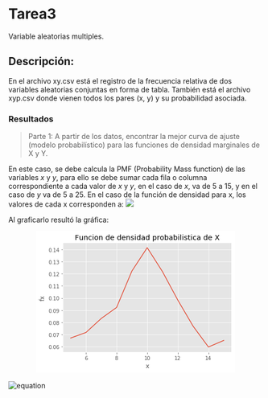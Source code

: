 # Tarea3
Variable aleatorias multiples. 

## Descripción: 
En el archivo xy.csv está el registro de la frecuencia relativa de dos variables aleatorias conjuntas en forma de tabla. También está el archivo xyp.csv donde vienen todos los pares (x, y) y su probabilidad asociada.

### Resultados
> Parte 1:  A partir de los datos, encontrar la mejor curva de ajuste (modelo probabilístico) para las funciones de densidad marginales de X y Y.

En este caso, se debe calcula la PMF (Probability Mass function) de las variables *x* y *y*, para ello se debe sumar cada fila o columna correspondiente a cada valor de *x* y *y*, en el caso de *x*, va de 5 a 15, y en el caso de *y* va de 5 a 25. En el caso de la función de densidad para x, los valores de cada x corresponden a:
<img src="https://render.githubusercontent.com/render/math?math=x_5=0.06714,x_6=0.07172, x_7=0.08327,x_8=0.09230,x_9=0.12226,x_10=0.14149,x_11=0.12172,x_12=0.09834,x_13=0.07686,x_14=0.05977,x_15=0.06519"> 
 
Al graficarlo resultó la gráfica: 

<p align="center">
  <img src="https://github.com/stacysc/Tarea3/blob/master/denmarginalx.png">
</p>  
  
  

![equation](http://https://latex.codecogs.com/gif.latex?\inline&space;2&space;*&space;a&space;78)



